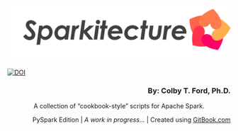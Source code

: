 ![](.gitbook/assets/sparkitecture.png)

[![DOI](https://zenodo.org/badge/167874964.svg)](https://zenodo.org/badge/latestdoi/167874964)
<h3 align="right">By: Colby T. Ford, Ph.D.</h3>

<p align="center">A collection of “cookbook-style” scripts for Apache Spark.</p>



<p align="right">PySpark Edition | <i>A work in progress...</i> | Created using <a href="https://www.gitbook.com/" target="_blank">GitBook.com</a></p>

